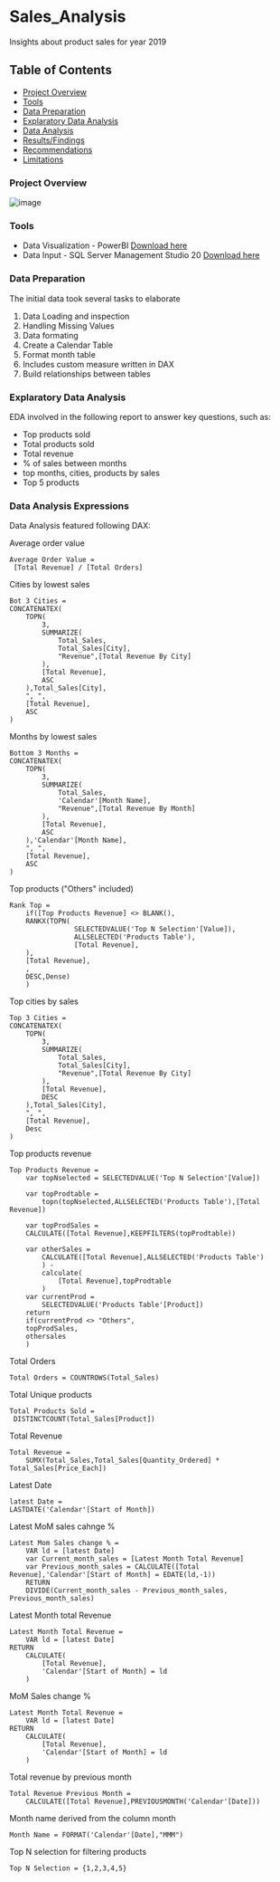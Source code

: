 # Sales_Analysis
Insights about product sales for year 2019


## Table of Contents

- [Project Overview](#project-overview)
- [Tools](#tools)
- [Data Preparation](#data-preparation)
- [Explaratory Data Analysis](#explaratory-data-analysis)
- [Data Analysis](#data-analysis)
- [Results/Findings](#resultsfindings)
- [Recommendations](#recommendations)
- [Limitations](#limitations)

### Project Overview

![image](https://github.com/user-attachments/assets/7d04fda8-5f19-47fa-af3a-937239f19353)

### Tools

- Data Visualization - PowerBI [Download here](https://www.microsoft.com/en-us/download/details.aspx?id=58494)
- Data Input - SQL Server Management Studio 20 [Download here](https://learn.microsoft.com/en-us/sql/ssms/download-sql-server-management-studio-ssms?view=sql-server-ver16#download-ssms)

### Data Preparation


The initial data took several tasks to elaborate
1) Data Loading and inspection
2) Handling Missing Values
3) Data formating
4) Create a Calendar Table
5) Format month table
6) Includes custom measure written in DAX
7) Build relationships between tables


### Explaratory Data Analysis 


EDA involved in the following report to answer key questions, such as:

- Top products sold
- Total products sold
- Total revenue
- % of sales between months
- top months, cities, products by sales
- Top 5 products

### Data Analysis Expressions

Data Analysis featured following DAX:

Average order value
```DAX
Average Order Value = 
 [Total Revenue] / [Total Orders]
```
Cities by lowest sales
```DAX
Bot 3 Cities = 
CONCATENATEX(
    TOPN(
        3,
        SUMMARIZE(
            Total_Sales,
            Total_Sales[City],
            "Revenue",[Total Revenue By City]
        ),
        [Total Revenue],
        ASC
    ),Total_Sales[City],
    ", ",
    [Total Revenue],
    ASC
)
```
Months by lowest sales
```DAX
Bottom 3 Months = 
CONCATENATEX(
    TOPN(
        3,
        SUMMARIZE(
            Total_Sales,
            'Calendar'[Month Name],
            "Revenue",[Total Revenue By Month]
        ),
        [Total Revenue],
        ASC
    ),'Calendar'[Month Name],
    ", ",
    [Total Revenue],
    ASC
)
```
Top products ("Others" included)
```DAX
Rank Top = 
    if([Top Products Revenue] <> BLANK(),
    RANKX(TOPN(
                SELECTEDVALUE('Top N Selection'[Value]),
                ALLSELECTED('Products Table'),
                [Total Revenue],
    ),
    [Total Revenue],
    ,
    DESC,Dense)
    )
```
Top cities by sales
```DAX
Top 3 Cities = 
CONCATENATEX(
    TOPN(
        3,
        SUMMARIZE(
            Total_Sales,
            Total_Sales[City],
            "Revenue",[Total Revenue By City]
        ),
        [Total Revenue],
        DESC
    ),Total_Sales[City],
    ", ",
    [Total Revenue],
    Desc
)
```
Top products revenue
```DAX
Top Products Revenue = 
    var topNselected = SELECTEDVALUE('Top N Selection'[Value])

    var topProdtable = 
        topn(topNselected,ALLSELECTED('Products Table'),[Total Revenue])
    
    var topProdSales = 
    CALCULATE([Total Revenue],KEEPFILTERS(topProdtable))

    var otherSales = 
        CALCULATE([Total Revenue],ALLSELECTED('Products Table')
        ) - 
        calculate(
            [Total Revenue],topProdtable
        )
    var currentProd =
        SELECTEDVALUE('Products Table'[Product])
    return 
    if(currentProd <> "Others",
    topProdSales,
    othersales
    )
```
Total Orders
```DAX
Total Orders = COUNTROWS(Total_Sales)
```
Total Unique products 
```DAX
Total Products Sold = 
 DISTINCTCOUNT(Total_Sales[Product])
```
Total Revenue
```DAX
Total Revenue = 
    SUMX(Total_Sales,Total_Sales[Quantity_Ordered] * Total_Sales[Price_Each])
```
Latest Date
```DAX
latest Date = 
LASTDATE('Calendar'[Start of Month])
```
Latest MoM sales cahnge % 
```DAX
Latest Mom Sales change % = 
    VAR ld = [latest Date]
    var Current_month_sales = [Latest Month Total Revenue]
    var Previous_month_sales = CALCULATE([Total Revenue],'Calendar'[Start of Month] = EDATE(ld,-1))
    RETURN
    DIVIDE(Current_month_sales - Previous_month_sales, Previous_month_sales)
```
Latest Month total Revenue
```DAX
Latest Month Total Revenue = 
    VAR ld = [latest Date]
RETURN
    CALCULATE(
        [Total Revenue],
        'Calendar'[Start of Month] = ld
    )
```
MoM Sales change %
```DAX
Latest Month Total Revenue = 
    VAR ld = [latest Date]
RETURN
    CALCULATE(
        [Total Revenue],
        'Calendar'[Start of Month] = ld
    )
```
Total revenue by previous month
```DAX
Total Revenue Previous Month = 
    CALCULATE([Total Revenue],PREVIOUSMONTH('Calendar'[Date]))
```
Month name derived from the column month
```DAX
Month Name = FORMAT('Calendar'[Date],"MMM")
```
Top N selection for filtering products
```DAX
Top N Selection = {1,2,3,4,5}
```
